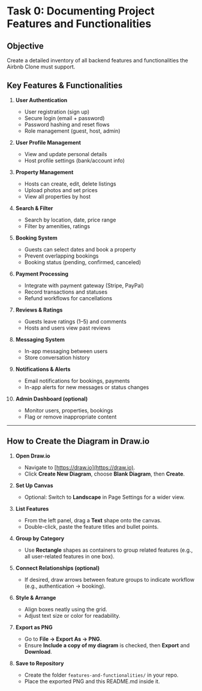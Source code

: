 # Task 0: Documenting Project Features and Functionalities

## Objective

Create a detailed inventory of all backend features and functionalities the Airbnb Clone must support.

## Key Features & Functionalities

1. **User Authentication**

   * User registration (sign up)
   * Secure login (email + password)
   * Password hashing and reset flows
   * Role management (guest, host, admin)

2. **User Profile Management**

   * View and update personal details
   * Host profile settings (bank/account info)

3. **Property Management**

   * Hosts can create, edit, delete listings
   * Upload photos and set prices
   * View all properties by host

4. **Search & Filter**

   * Search by location, date, price range
   * Filter by amenities, ratings

5. **Booking System**

   * Guests can select dates and book a property
   * Prevent overlapping bookings
   * Booking status (pending, confirmed, canceled)

6. **Payment Processing**

   * Integrate with payment gateway (Stripe, PayPal)
   * Record transactions and statuses
   * Refund workflows for cancellations

7. **Reviews & Ratings**

   * Guests leave ratings (1–5) and comments
   * Hosts and users view past reviews

8. **Messaging System**

   * In-app messaging between users
   * Store conversation history

9. **Notifications & Alerts**

   * Email notifications for bookings, payments
   * In-app alerts for new messages or status changes

10. **Admin Dashboard (optional)**

    * Monitor users, properties, bookings
    * Flag or remove inappropriate content

---

## How to Create the Diagram in Draw\.io

1. **Open Draw\.io**

   * Navigate to [https://draw.io](https://draw.io).
   * Click **Create New Diagram**, choose **Blank Diagram**, then **Create**.

2. **Set Up Canvas**

   * Optional: Switch to **Landscape** in Page Settings for a wider view.

3. **List Features**

   * From the left panel, drag a **Text** shape onto the canvas.
   * Double-click, paste the feature titles and bullet points.

4. **Group by Category**

   * Use **Rectangle** shapes as containers to group related features (e.g., all user-related features in one box).

5. **Connect Relationships (optional)**

   * If desired, draw arrows between feature groups to indicate workflow (e.g., authentication → booking).

6. **Style & Arrange**

   * Align boxes neatly using the grid.
   * Adjust text size or color for readability.

7. **Export as PNG**

   * Go to **File → Export As → PNG**.
   * Ensure **Include a copy of my diagram** is checked, then **Export** and **Download**.

8. **Save to Repository**

   * Create the folder `features-and-functionalities/` in your repo.
   * Place the exported PNG and this README.md inside it.


